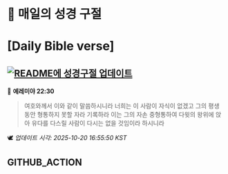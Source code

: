 # 🙏 매일의 성경 구절
# [Daily Bible verse]
## [![README에 성경구절 업데이트](https://github.com/DONGSUKA/first_test/actions/workflows/update-readme-bible.yml/badge.svg)](https://github.com/DONGSUKA/first_test/actions/workflows/update-readme-bible.yml)
<!-- START_BIBLE_VERSE -->
📖 **예레미야 22:30**
> 여호와께서 이와 같이 말씀하시니라 너희는 이 사람이 자식이 없겠고 그의 평생 동안 형통하지 못할 자라 기록하라 이는 그의 자손 중형통하여 다윗의 왕위에 앉아 유다를 다스릴 사람이 다시는 없을 것임이라 하시니라

🕊️ _업데이트 시각: 2025-10-20 16:55:50 KST_
  <!-- END_BIBLE_VERSE -->
## GITHUB_ACTION
